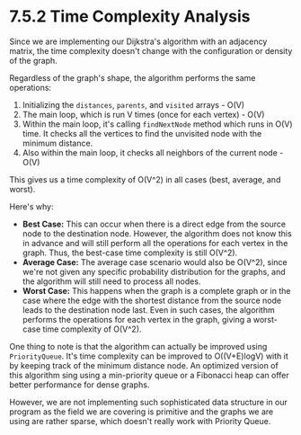 # 7.5.2 Time Complexity Analysis

Since we are implementing our Dijkstra's algorithm with an adjacency matrix, the time complexity doesn't change with the configuration or density of the graph.&#x20;

Regardless of the graph's shape, the algorithm performs the same operations:&#x20;

1. Initializing the `distances`, `parents`, and `visited` arrays - O(V)
2. The main loop, which is run V times (once for each vertex) - O(V)
3. Within the main loop, it's calling `findNextNode` method which runs in O(V) time. It checks all the vertices to find the unvisited node with the minimum distance.
4. Also within the main loop, it checks all neighbors of the current node - O(V)

This gives us a time complexity of O(V^2) in all cases (best, average, and worst).

Here's why:

* **Best Case:** This can occur when there is a direct edge from the source node to the destination node. However, the algorithm does not know this in advance and will still perform all the operations for each vertex in the graph. Thus, the best-case time complexity is still O(V^2).
* **Average Case:** The average case scenario would also be O(V^2), since we're not given any specific probability distribution for the graphs, and the algorithm will still need to process all nodes.
* **Worst Case:** This happens when the graph is a complete graph or in the case where the edge with the shortest distance from the source node leads to the destination node last. Even in such cases, the algorithm performs the operations for each vertex in the graph, giving a worst-case time complexity of O(V^2).

One thing to note is that the algorithm can actually be improved using `PriorityQueue`. It's time complexity can be improved to O((V+E)logV) with it by keeping track of the minimum distance node. An optimized version of this algorithm sing using a min-priority queue or a Fibonacci heap can offer better performance for dense graphs.

However, we are not implementing such sophisticated data structure in our program as the field we are covering is primitive and the graphs we are using are rather sparse, which doesn't really work with Priority Queue.

